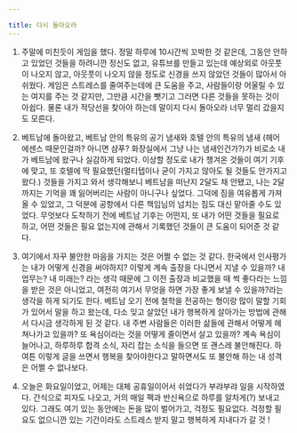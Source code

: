 ```yaml
---

title: 다시 돌아오라
---
```


1. 주말에 미친듯이 게임을 했다. 정말 하루에 10시간씩 꼬박한 것 같은데, 그동안 안하고 있었던 것들을 하려니깐 정신도 없고, 유튜브를 만들고 있는데 예상외로 아웃풋이 나오지 않고, 아웃풋이 나오지 않을 정도로 신경을 쓰지 않았던 것들이 많아서 아쉬웠다. 게임은 스트레스를 줄여주는데에 큰 도움을 주고, 사람들이랑 어울릴 수 있는 여지를 주는 것 같지만, 그만큼 시간을 뺏기고 그러면 다른 것들을 못하는 것이 아쉽다. 물론 내가 적당선을 찾아야 하는데 말이지 다시 돌아오라 너무 멀리 갔을지도 모른다.

2. 베트남에 돌아왔고, 베트남 안의 특유의 공기 냄새와 호텔 안의 특유의 냄새 (헤어 에센스 때문인걸까? 아니면 샴푸? 화장실에서 그냥 나는 냄새인건가?)가 비로소 내가 베트남에 왔구나 실감하게 되었다. 이상할 정도로 내가 챙겨온 것들이 여기 기후에 맞고, 또 호텔에 딱 필요했던(멀티텝이나 굳이 가지고 않아도 될 것들도 안가지고 왔다.) 것들을 가지고 와서 생각해보니 베트남을 떠난지 2달도 채 안됐고, 나는 2달까지는 기억을 꽤 잃어버리는 사람이 아니구나 싶었다. 그덕에 짐을 여유롭게 가져올 수 있었고, 그 덕분에 공항에서 다른 책임님의 넘치는 짐도 대신 맡아줄 수도 있었다. 무엇보다 도착하기 전에 베트남 기후는 어떤지, 또 내가 어떤 것들을 필요로 하고, 어떤 것들은 필요 없는지에 관해서 기록했던 것들이 큰 도움이 되어준 것 같다.

3. 여기에서 자꾸 불안한 마음을 가지는 것은 어쩔 수 없는 것 같다. 한국에서 인사평가는 내가 어떻게 신경을 써야하지? 이렇게 계속 출장을 다니면서 지낼 수 있을까? 내 업무는? 내 미래는? 라는 생각 때문에 그 이전 출장과 비교했을 때 썩 좋다라는 느낌을 받은 것은 아니었고, 여전히 여기서 무엇을 하면 가장 좋게 보낼 수 있을까?라는 생각을 하게 되기도 한다. 베트남 오기 전에 철학을 전공하는 형이랑 많이 말할 기회가 있어서 말을 하고 왔는데, 다소 잊고 살았던 내가 행복하게 살아가는 방법에 관해서 다시금 생각하게 된 것 같다. 내 주변 사람들은 이러한 삶들에 관해서 어떻게 헤쳐나가고 있을까? 또 욕심이라는 것을 어떻게 줄이면서 살고 있을까? 계속 욕심이 늘어나고, 하루하루 합격 소식, 자리 잡는 소식을 들으면 또 괜스레 불안해진다. 하여튼 이렇게 글을 쓰면서 행복을 찾아야한다고 말하면서도 또 불안해 하는 내 성격은 어쩔 수 없나보다.

4. 오늘은 화요일이었고, 어제는 대체 공휴일이어서 쉬었다가 부랴부랴 일을 시작하였다. 간식으로 피자도 나오고, 거의 매일 팩과 반신욕으로 하루를 알차게(?) 보내고 있다. 그래도 여기 있는 동안에는 돈을 많이 벌어가고, 걱정도 필요없다. 걱정할 필요도 없으니깐 있는 기간이라도 스트레스 받지 말고 행복하게 지내다가 갈 것 !